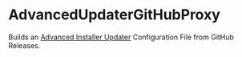 # AdvancedUpdaterGitHubProxy

Builds an [Advanced Installer Updater](https://www.advancedinstaller.com/user-guide/updater.html) Configuration File from GitHub Releases.
